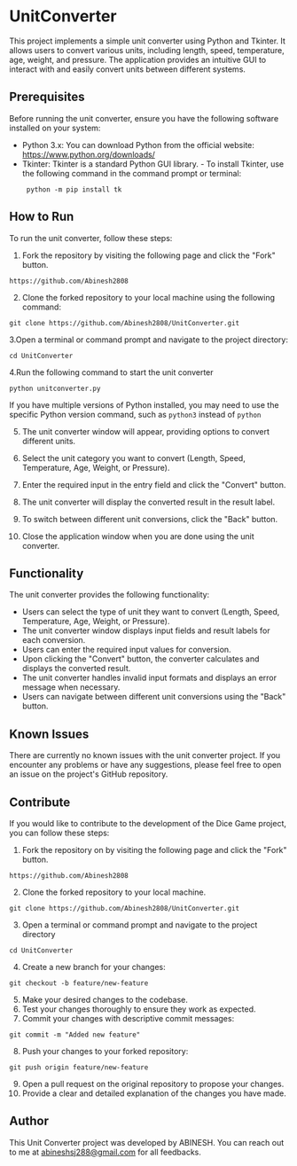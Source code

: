 # UnitConverter
This project implements a simple unit converter using Python and Tkinter. It allows users to convert various units, 
including length, speed, temperature, age, weight, and pressure. The application provides an intuitive GUI to interact with 
and easily convert units between different systems.

## Prerequisites
Before running the unit converter, ensure you have the following software installed on your system:

- Python 3.x: You can download Python from the official website: https://www.python.org/downloads/
- Tkinter: Tkinter is a standard Python GUI library.
        - To install Tkinter, use the following command in the command prompt or terminal:
   ```
    python -m pip install tk
   ```
   
## How to Run ##
To run the unit converter, follow these steps:

1. Fork the repository by visiting the following page and click the "Fork" button.
```
https://github.com/Abinesh2808
```
2. Clone the forked repository to your local machine using the following command:
```
git clone https://github.com/Abinesh2808/UnitConverter.git
```
3.Open a terminal or command prompt and navigate to the project directory:
```
cd UnitConverter
```
4.Run the following command to start the unit converter
```
python unitconverter.py
```
If you have multiple versions of Python installed, you may need to use the specific Python version command, such as `python3` instead of `python`

5. The unit converter window will appear, providing options to convert different units.

6. Select the unit category you want to convert (Length, Speed, Temperature, Age, Weight, or Pressure).

7. Enter the required input in the entry field and click the "Convert" button.

8. The unit converter will display the converted result in the result label.

9. To switch between different unit conversions, click the "Back" button.

10. Close the application window when you are done using the unit converter.

## Functionality
The unit converter provides the following functionality:

- Users can select the type of unit they want to convert (Length, Speed, Temperature, Age, Weight, or Pressure).
- The unit converter window displays input fields and result labels for each conversion.
- Users can enter the required input values for conversion.
- Upon clicking the "Convert" button, the converter calculates and displays the converted result.
- The unit converter handles invalid input formats and displays an error message when necessary.
- Users can navigate between different unit conversions using the "Back" button.

## Known Issues
There are currently no known issues with the unit converter project. If you encounter any problems or have any suggestions, please feel free to open an issue on the project's GitHub repository.

## Contribute
If you would like to contribute to the development of the Dice Game project, you can follow these steps:
1) Fork the repository on by visiting the following page and click the "Fork" button.
```
https://github.com/Abinesh2808
```
2) Clone the forked repository to your local machine.
```
git clone https://github.com/Abinesh2808/UnitConverter.git
```
3. Open a terminal or command prompt and navigate to the project directory
```
cd UnitConverter
```
4. Create a new branch for your changes:
```
git checkout -b feature/new-feature
```
5. Make your desired changes to the codebase.
6. Test your changes thoroughly to ensure they work as expected.
7. Commit your changes with descriptive commit messages:
```
git commit -m "Added new feature"
```
8. Push your changes to your forked repository:
```
git push origin feature/new-feature
```
9. Open a pull request on the original repository to propose your changes.
10. Provide a clear and detailed explanation of the changes you have made.

## Author ##
This Unit Converter project was developed by ABINESH. You can reach out to me at abineshsj288@gmail.com for all feedbacks.
